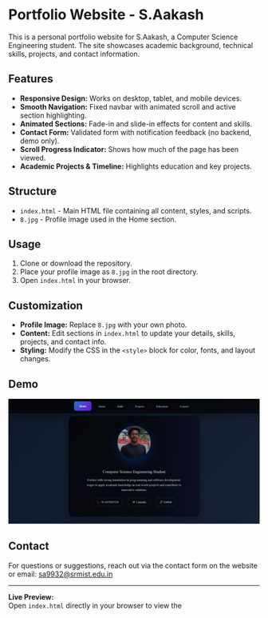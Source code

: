 # Portfolio Website - S.Aakash

This is a personal portfolio website for S.Aakash, a Computer Science Engineering student. The site showcases academic background, technical skills, projects, and contact information.

## Features

- **Responsive Design:** Works on desktop, tablet, and mobile devices.
- **Smooth Navigation:** Fixed navbar with animated scroll and active section highlighting.
- **Animated Sections:** Fade-in and slide-in effects for content and skills.
- **Contact Form:** Validated form with notification feedback (no backend, demo only).
- **Scroll Progress Indicator:** Shows how much of the page has been viewed.
- **Academic Projects & Timeline:** Highlights education and key projects.

## Structure

- `index.html` - Main HTML file containing all content, styles, and scripts.
- `8.jpg` - Profile image used in the Home section.

## Usage

1. Clone or download the repository.
2. Place your profile image as `8.jpg` in the root directory.
3. Open `index.html` in your browser.

## Customization

- **Profile Image:** Replace `8.jpg` with your own photo.
- **Content:** Edit sections in `index.html` to update your details, skills, projects, and contact info.
- **Styling:** Modify the CSS in the `<style>` block for color, fonts, and layout changes.

## Demo

![Screenshot](Capture.PNG)

## Contact

For questions or suggestions, reach out via the contact form on the website or email: sa9932@srmist.edu.in

---

**Live Preview:**  
Open `index.html` directly in your browser to view the